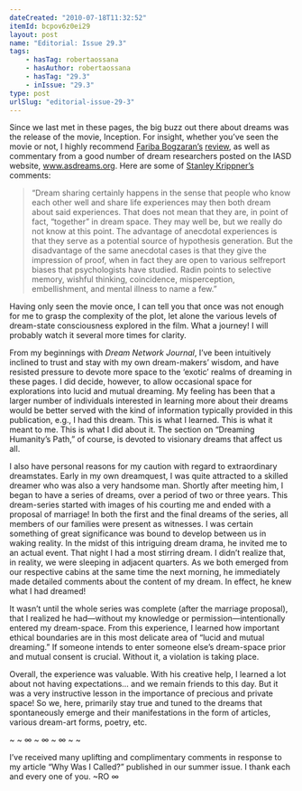 ```yaml
---
dateCreated: "2010-07-18T11:32:52"
itemId: bcpov6z0ei29
layout: post
name: "Editorial: Issue 29.3"
tags:
    - hasTag: robertaossana
    - hasAuthor: robertaossana
    - hasTag: "29.3"
    - inIssue: "29.3"
type: post
urlSlug: "editorial-issue-29-3"
---
```


Since we last met in these pages, the big buzz out there about dreams was the release of the movie, Inception. For insight, whether you’ve seen the movie or not, I highly recommend [Fariba Bogzaran’s](../@faribabogzaran) [review](../bcpov6zincep/inception-movie-review), as well as commentary from a good number of dream researchers posted on the IASD website, www.asdreams.org. Here are some of [Stanley Krippner’s](../@stanleykrippner) comments:

> “Dream sharing certainly happens in the sense that people who know each other well and share life experiences may then both dream about said experiences. That does not mean that they are, in point of fact, “together” in dream space. They may well be, but we really do not know at this point. The advantage of anecdotal experiences is that they serve as a potential source of hypothesis generation. But the disadvantage of the same anecdotal cases is that they give the impression of proof, when in fact they are open to various selfreport biases that psychologists have studied. Radin points to selective memory, wishful thinking, coincidence, misperception, embellishment, and mental illness to name a few.”

Having only seen the movie once, I can tell you that once was not enough for me to grasp the complexity of the plot, let alone the various levels of dream-state consciousness explored in the film. What a journey! I will probably watch it several more times for clarity.

From my beginnings with _Dream Network Journal_, I’ve been intuitively inclined to trust and stay with my own dream-makers’ wisdom, and have resisted pressure to devote more space to the ‘exotic’ realms of dreaming in these pages. I did decide, however, to allow occasional space for explorations into lucid and mutual dreaming. My feeling has been that a larger number of individuals interested in learning more about their dreams would be better served with the kind of information typically provided in this publication, e.g., I had this dream. This is what I learned. This is what it meant to me. This is what I did about it. The section on “Dreaming Humanity’s Path,” of course, is devoted to visionary dreams that affect us all.

I also have personal reasons for my caution with regard to extraordinary dreamstates. Early in my own dreamquest, I was quite attracted to a skilled dreamer who was also a very handsome man. Shortly after meeting him, I began to have a series of dreams, over a period of two or three years. This dream-series started with images of his courting me and ended with a proposal of marriage! In both the first and the final dreams of the series, all members of our families were present as witnesses. I was certain something of great significance was bound to develop between us in waking reality. In the midst of this intriguing dream drama, he invited me to an actual event. That night I had a most stirring dream. I didn’t realize that, in reality, we were sleeping in adjacent quarters. As we both emerged from our respective cabins at the same time the next morning, he immediately made detailed comments about the content of my dream. In effect, he knew what I had dreamed!

It wasn’t until the whole series was complete (after the marriage proposal), that I realized he had—without my knowledge or permission—intentionally entered my dream-space. From this experience, I learned how important ethical boundaries are in this most delicate area of “lucid and mutual dreaming.” If someone intends to enter someone else’s dream-space prior and mutual consent is crucial. Without it, a violation is taking place.

Overall, the experience was valuable. With his creative help, I learned a lot about not having expectations... and we remain friends to this day. But it was a very instructive lesson in the importance of precious and private space! So we, here, primarily stay true and tuned to the dreams that spontaneously emerge and their manifestations in the form of articles, various dream-art forms, poetry, etc.

~ ~ ∞ ~ ∞ ~ ∞ ~ ~

I’ve received many uplifting and complimentary comments in response to my article “Why Was I Called?” published in our summer issue. I thank each and every one of you. ~RO ∞
